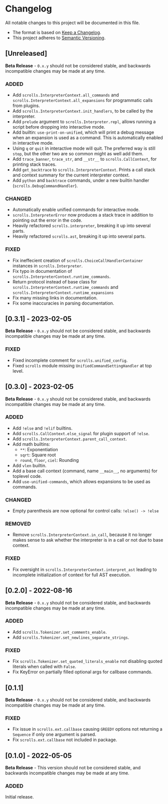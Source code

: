 # Changelog
All notable changes to this project will be documented in this file.

- The format is based on [Keep a Changelog](https://keepachangelog.com/en/1.0.0/).
- This project adheres to [Semantic Versioning](https://semver.org/spec/v2.0.0.html).

## [Unreleased]
**Beta Release** - `0.x.y` should not be considered stable, and backwards
incompatible changes may be made at any time.

### ADDED
- Add `scrolls.InterpreterContext.all_commands` and
  `scrolls.InterpreterContext.all_expansions` for programmatic
  calls from plugins.
- Add `scrolls.InterpreterContext.init_handlers`, to be called
  by the interpreter.
- Add `prelude` argument to `scrolls.Interpreter.repl`, allows running
  a script before dropping into interactive mode.
- Add builtin: `use-print-on-unified`, which will print a debug message when an
  expansion is used as a command. This is automatically enabled in interactive mode.
- Using `q` or `quit` in interactive mode will quit. The preferred way is still
  `stop`, but the other two are so common might as well add them.
- Add `trace_banner`, `trace_str`, and `__str__` to `scrolls.CallContext`, for
  printing stack traces.
- Add `get_backtrace` to `scrolls.InterpreterContext`. Prints a call stack
  and context summary for the current interpreter context.
- Add `python` and `backtrace` commands, under a new builtin handler
  (`scrolls.DebugCommandHandler`).

### CHANGED
- Automatically enable unified commands for interactive mode.
- `scrolls.InterpreterError` now produces a stack trace in addition to pointing out
  the error in the code.
- Heavily refactored `scrolls.interpreter`, breaking it up into several parts.
- Heavily refactored `scrolls.ast`, breaking it up into several parts.

### FIXED
- Fix ineffecient creation of `scrolls.ChoiceCallHandlerContainer` instances
  in `scrolls.Interpreter`.
- Fix typo in documentation of `scrolls.InterpreterContext.runtime_commands`.
- Return protocol instead of base class for `scrolls.InterpreterContext.runtime_commands`
  and `scrolls.InterpreterContext.runtime_expansions`
- Fix many missing links in documentation.
- Fix some inaccuracies in parsing documentation.

## [0.3.1] - 2023-02-05
**Beta Release** - `0.x.y` should not be considered stable, and backwards
incompatible changes may be made at any time.

### FIXED
- Fixed incomplete comment for `scrolls.unified_config`.
- Fixed `scrolls` module missing `UnifiedCommandSettingHandler` at top level.

## [0.3.0] - 2023-02-05
**Beta Release** - `0.x.y` should not be considered stable, and backwards
incompatible changes may be made at any time.

### ADDED
- Add `!else` and `!elif` builtins.
- Add `scrolls.CallContext.else_signal` for plugin support of `!else`.
- Add `scrolls.InterpreterContext.parent_call_context`.
- Add math builtins:
  - `**`: Exponentiation
  - `sqrt`: Square root
  - `round`, `floor`, `ciel`: Rounding
- Add `vlen` builtin.
- Add a base call context (command, name `__main__`, no arguments) for toplevel code.
- Add `use-unified-commands`, which allows expansions to be used as commands.

### CHANGED
- Empty parenthesis are now optional for control calls: `!else() -> !else`

### REMOVED
- Remove `scrolls.InterpreterContext.in_call`, because it no longer makes sense
  to ask whether the interpreter is in a call or not due to base context.

### FIXED
- Fix oversight in `scrolls.InterpreterContext.interpret_ast` leading to
  incomplete initialization of context for full AST execution.

## [0.2.0] - 2022-08-16
**Beta Release** - `0.x.y` should not be considered stable, and backwards
incompatible changes may be made at any time.

### ADDED
- Add `scrolls.Tokenizer.set_comments_enable`.
- Add `scrolls.Tokenizer.set_newlines_separate_strings`.

### FIXED
- Fix `scrolls.Tokenizer.set_quoted_literals_enable` not disabling
  quoted literals when called with `False`.
- Fix KeyError on partially filled optional args for callbase commands.

## [0.1.1]
**Beta Release** - `0.x.y` should not be considered stable, and backwards
incompatible changes may be made at any time.

### FIXED
- Fix issue in `scrolls.ext.callbase` causing `GREEDY` options not returning
  a `Sequence` if only one argument is parsed.
- Fix `scrolls.ext.callbase` not included in package.

## [0.1.0] - 2022-05-05
**Beta Release** - This version should not be considered stable, and backwards
incompatible changes may be made at any time.

### ADDED
Initial release.